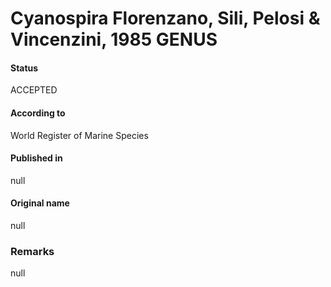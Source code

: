 # Cyanospira Florenzano, Sili, Pelosi & Vincenzini, 1985 GENUS

#### Status
ACCEPTED

#### According to
World Register of Marine Species

#### Published in
null

#### Original name
null

### Remarks
null